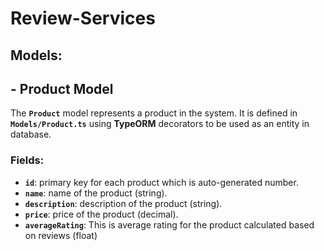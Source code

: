 # Review-Services

## Models:

## - Product Model

The **`Product`** model represents a product in the system. 
It is defined in **`Models/Product.ts`** using **TypeORM** decorators to be used as an entity in database.

### Fields:

- **`id`**: primary key for each product which is auto-generated number.
- **`name`**: name of the product (string).
- **`description`**: description of the product (string).
- **`price`**: price of the product (decimal).
- **`averageRating`**: This is average rating for the product calculated based on reviews (float)
